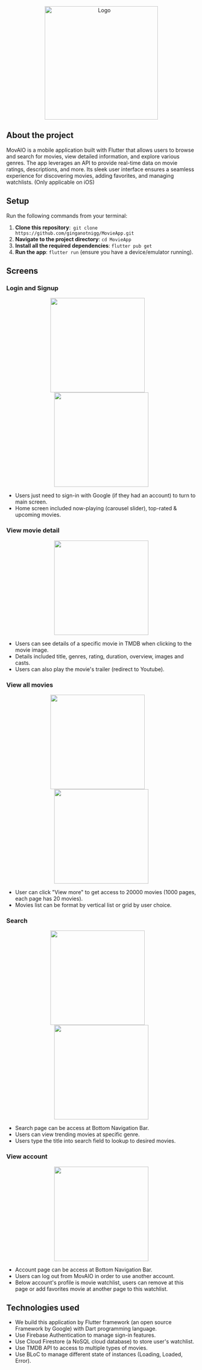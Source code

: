<!--Table of contents-->
<div align="center">
  <a>
    <img src="README_assets/movaio.png" alt="Logo" width = 300>
  </a>
</div>

## About the project
MovAIO is a mobile application built with Flutter that allows users to browse and search for movies, view detailed information, and explore various genres. The app leverages an API to provide real-time data on movie ratings, descriptions, and more. Its sleek user interface ensures a seamless experience for discovering movies, adding favorites, and managing watchlists. (Only applicable on iOS)

## Setup
Run the following commands from your terminal:
1) **Clone this repository**:` git clone https://github.com/ginganotnigg/MovieApp.git` 
2) **Navigate to the project directory**: `cd MovieApp`
3) **Install all the required dependencies**: `flutter pub get`
4) **Run the app**: `flutter run` (ensure you have a device/emulator running).

## Screens
### Login and Signup
<div align="center">
    <img src="README_assets/welcome_scr.png" width=250 style="margin-right: 20px">
    <img src="README_assets/main_scr.png" width=250>
</div>

- Users just need to sign-in with Google (if they had an account) to turn to main screen.
- Home screen included now-playing (carousel slider), top-rated & upcoming movies. 

### View movie detail
<div align="center">
    <img src="README_assets/movie_scr.png" width=250>
</div>

- Users can see details of a specific movie in TMDB when clicking to the movie image.
- Details included title, genres, rating, duration, overview, images and casts.
- Users can also play the movie's trailer (redirect to Youtube).

### View all movies
<div align="center">
    <img src="README_assets/more1_scr.png" width=250 style="margin-right: 20px">
    <img src="README_assets/more2_scr.png" width=250>
</div>

- User can click "View more" to get access to 20000 movies (1000 pages, each page has 20 movies).
- Movies list can be format by vertical list or grid by user choice.

### Search
<div align="center">
    <img src="README_assets/search1_scr.png" width=250 style="margin-right: 20px">
    <img src="README_assets/search2_scr.png" width=250>
</div>

- Search page can be access at Bottom Navigation Bar.
- Users can view trending movies at specific genre.
- Users type the title into search field to lookup to desired movies.

### View account
<div align="center">
    <img src="README_assets/account_scr.png" width=250>
</div>

- Account page can be access at Bottom Navigation Bar.
- Users can log out from MovAIO in order to use another account.
- Below account's profile is movie watchlist, users can remove at this page or add favorites movie at another page to this watchlist.

## Technologies used
- We build this application by Flutter framework (an open source Framework by Google) with Dart programming language.
- Use Firebase Authentication to manage sign-in features.
- Use Cloud Firestore (a NoSQL cloud database) to store user's watchlist.
- Use TMDB API to access to multiple types of movies.
- Use BLoC to manage different state of instances (Loading, Loaded, Error).